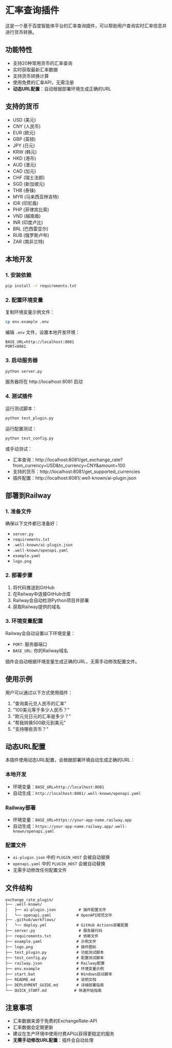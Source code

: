 # 汇率查询插件

这是一个基于百度智能体平台的汇率查询插件，可以帮助用户查询实时汇率信息并进行货币转换。

## 功能特性

- 支持20种常用货币的汇率查询
- 实时获取最新汇率数据
- 支持货币转换计算
- 使用免费的汇率API，无需注册
- **动态URL配置**：自动根据部署环境生成正确的URL

## 支持的货币

- USD (美元)
- CNY (人民币)
- EUR (欧元)
- GBP (英镑)
- JPY (日元)
- KRW (韩元)
- HKD (港币)
- AUD (澳元)
- CAD (加元)
- CHF (瑞士法郎)
- SGD (新加坡元)
- THB (泰铢)
- MYR (马来西亚林吉特)
- IDR (印尼盾)
- PHP (菲律宾比索)
- VND (越南盾)
- INR (印度卢比)
- BRL (巴西雷亚尔)
- RUB (俄罗斯卢布)
- ZAR (南非兰特)

## 本地开发

### 1. 安装依赖
```bash
pip install -r requirements.txt
```

### 2. 配置环境变量
复制环境变量示例文件：
```bash
cp env.example .env
```

编辑 `.env` 文件，设置本地开发环境：
```
BASE_URL=http://localhost:8081
PORT=8081
```

### 3. 启动服务器
```bash
python server.py
```

服务器将在 http://localhost:8081 启动

### 4. 测试插件
运行测试脚本：
```bash
python test_plugin.py
```

运行配置测试：
```bash
python test_config.py
```

或手动测试：
- 汇率查询：http://localhost:8081/get_exchange_rate?from_currency=USD&to_currency=CNY&amount=100
- 支持的货币：http://localhost:8081/get_supported_currencies
- 插件配置：http://localhost:8081/.well-known/ai-plugin.json

## 部署到Railway

### 1. 准备文件
确保以下文件都已准备好：
- `server.py`
- `requirements.txt`
- `.well-known/ai-plugin.json`
- `.well-known/openapi.yaml`
- `example.yaml`
- `logo.png`

### 2. 部署步骤
1. 将代码推送到GitHub
2. 在Railway中连接GitHub仓库
3. Railway会自动检测Python项目并部署
4. 获取Railway提供的域名

### 3. 环境变量配置
Railway会自动设置以下环境变量：
- `PORT`: 服务器端口
- `BASE_URL`: 你的Railway域名

插件会自动根据环境变量生成正确的URL，无需手动修改配置文件。

## 使用示例

用户可以通过以下方式使用插件：

1. "查询美元兑人民币的汇率"
2. "100美元等于多少人民币？"
3. "欧元兑日元的汇率是多少？"
4. "帮我转换500欧元到美元"
5. "支持哪些货币？"

## 动态URL配置

本插件使用动态URL配置，会根据部署环境自动生成正确的URL：

### 本地开发
- 环境变量：`BASE_URL=http://localhost:8081`
- 自动生成：`http://localhost:8081/.well-known/openapi.yaml`

### Railway部署
- 环境变量：`BASE_URL=https://your-app-name.railway.app`
- 自动生成：`https://your-app-name.railway.app/.well-known/openapi.yaml`

### 配置文件
- `ai-plugin.json` 中的 `PLUGIN_HOST` 会被自动替换
- `openapi.yaml` 中的 `PLUGIN_HOST` 会被自动替换
- 无需手动修改任何配置文件

## 文件结构

```
exchange_rate_plugin/
├── .well-known/
│   ├── ai-plugin.json          # 插件配置文件
│   └── openapi.yaml           # OpenAPI规范文件
├── .github/workflows/
│   └── deploy.yml             # GitHub Actions部署配置
├── server.py                   # 服务器代码
├── requirements.txt            # 依赖文件
├── example.yaml               # 示例文件
├── logo.png                   # 插件图标
├── test_plugin.py             # 功能测试脚本
├── test_config.py             # 配置测试脚本
├── railway.json               # Railway配置
├── env.example                # 环境变量示例
├── start.bat                  # Windows启动脚本
├── README.md                  # 说明文档
├── DEPLOYMENT_GUIDE.md        # 详细部署指南
└── QUICK_START.md            # 快速开始指南
```

## 注意事项

- 汇率数据来源于免费的ExchangeRate-API
- 汇率数据会定期更新
- 建议在生产环境中使用付费API以获得更稳定的服务
- **无需手动修改URL配置**：插件会自动处理 